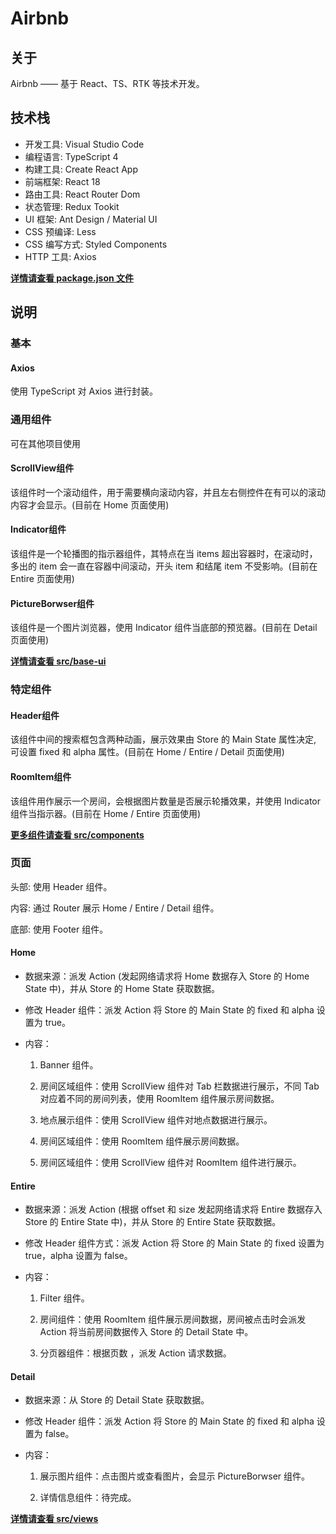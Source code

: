 # Airbnb

## 关于

Airbnb —— 基于 React、TS、RTK 等技术开发。

## 技术栈

* 开发工具: Visual Studio Code
* 编程语言: TypeScript 4
* 构建工具: Create React App
* 前端框架: React 18
* 路由工具: React Router Dom
* 状态管理: Redux Tookit
* UI 框架:  Ant Design / Material UI
* CSS 预编译: Less
* CSS 编写方式: Styled Components
* HTTP 工具: Axios

<u>**详情请查看 package.json 文件**</u>

## 说明

### 基本

#### Axios

使用 TypeScript 对 Axios 进行封装。

### 通用组件

可在其他项目使用

#### ScrollView组件

该组件时一个滚动组件，用于需要横向滚动内容，并且左右侧控件在有可以的滚动内容才会显示。(目前在 Home 页面使用)

#### Indicator组件

该组件是一个轮播图的指示器组件，其特点在当 items 超出容器时，在滚动时，多出的 item 会一直在容器中间滚动，开头 item 和结尾 item 不受影响。(目前在 Entire 页面使用)

#### PictureBorwser组件

该组件是一个图片浏览器，使用 Indicator 组件当底部的预览器。(目前在 Detail 页面使用)

<u>**详情请查看 src/base-ui**</u>

### 特定组件

#### Header组件

该组件中间的搜索框包含两种动画，展示效果由 Store 的 Main State 属性决定, 可设置 fixed 和 alpha 属性。(目前在 Home / Entire / Detail 页面使用)

#### RoomItem组件

该组件用作展示一个房间，会根据图片数量是否展示轮播效果，并使用 Indicator 组件当指示器。(目前在 Home / Entire 页面使用)

<u>**更多组件请查看 src/components**</u>

### 页面

头部: 使用 Header 组件。

内容: 通过 Router 展示 Home / Entire / Detail 组件。

底部: 使用 Footer 组件。

#### Home

* 数据来源：派发 Action (发起网络请求将 Home 数据存入 Store 的 Home State 中)，并从 Store 的 Home State 获取数据。

* 修改 Header 组件：派发 Action 将 Store 的 Main State 的 fixed 和 alpha 设置为 true。

* 内容：

  1. Banner 组件。
  
  2. 房间区域组件：使用 ScrollView 组件对 Tab 栏数据进行展示，不同 Tab 对应着不同的房间列表，使用 RoomItem 组件展示房间数据。
  
  3. 地点展示组件：使用 ScrollView 组件对地点数据进行展示。
  
  4. 房间区域组件：使用 RoomItem 组件展示房间数据。
  
  5. 房间区域组件：使用 ScrollView 组件对 RoomItem 组件进行展示。

#### Entire

* 数据来源：派发 Action (根据 offset 和 size 发起网络请求将 Entire 数据存入 Store 的 Entire State 中)，并从 Store 的 Entire State 获取数据。

* 修改 Header 组件方式：派发 Action 将 Store 的 Main State 的 fixed 设置为 true，alpha 设置为 false。

* 内容：
  
  1. Filter 组件。
  
  2. 房间组件：使用 RoomItem 组件展示房间数据，房间被点击时会派发 Action 将当前房间数据传入 Store 的 Detail State 中。
  
  3. 分页器组件：根据页数 ，派发 Action 请求数据。

#### Detail

* 数据来源：从 Store 的 Detail State 获取数据。
* 修改 Header 组件：派发 Action 将 Store 的 Main State 的 fixed 和 alpha 设置为 false。
* 内容：

  1. 展示图片组件：点击图片或查看图片，会显示 PictureBorwser 组件。

  2. 详情信息组件：待完成。

<u>**详情请查看 src/views**</u>















